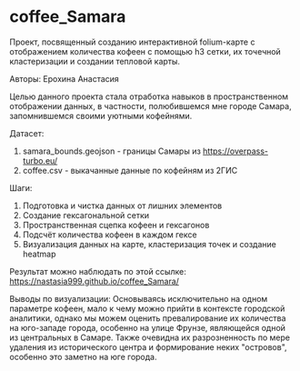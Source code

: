 # coffee_Samara
Проект, посвященный созданию интерактивной folium-карте с отображением количества кофеен с помощью h3 сетки, их точечной кластеризации и создании тепловой карты.

Авторы: Ерохина Анастасия

Целью данного проекта стала отработка навыков в пространственном отображении данных, в частности, полюбившемся мне городе Самара, запомнившемся своими уютными кофейнями.

  Датасет:
1. samara_bounds.geojson - границы Самары из https://overpass-turbo.eu/
2. coffee.csv - выкачанные данные по кофейням из 2ГИС

  Шаги:
1. Подготовка и чистка данных от лишних элементов
2. Создание гексагональной сетки
3. Пространственная сцепка кофеен и гексагонов
4. Подсчёт количества кофеен в каждом гексе
5. Визуализация данных на карте, кластеризация точек и создание heatmap

Результат можно наблюдать по этой ссылке: https://nastasia999.github.io/coffee_Samara/

  Выводы по визуализации:
Основываясь исключительно на одном параметре кофеен, мало к чему можно прийти в контексте городской аналитики, однако мы можем оценить превалирование их количества на юго-западе города, особенно на улице Фрунзе, являющейся одной из центральных в Самаре. Также очевидна их разрозненность по мере удаления из исторического центра и формирование неких "островов", особенно это заметно на юге города.

